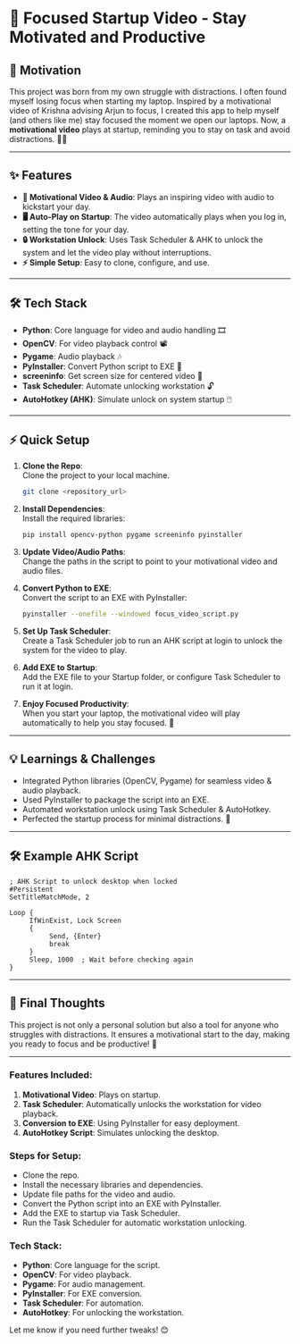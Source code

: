 # 🎯 Focused Startup Video - Stay Motivated and Productive 

## 🚀 Motivation

This project was born from my own struggle with distractions. I often found myself losing focus when starting my laptop. Inspired by a motivational video of Krishna advising Arjun to focus, I created this app to help myself (and others like me) stay focused the moment we open our laptops. Now, a **motivational video** plays at startup, reminding you to stay on task and avoid distractions. 🧘‍♂️

---

## ✨ Features

- **🎥 Motivational Video & Audio**: Plays an inspiring video with audio to kickstart your day.
- **🖥️ Auto-Play on Startup**: The video automatically plays when you log in, setting the tone for your day.
- **🔒 Workstation Unlock**: Uses Task Scheduler & AHK to unlock the system and let the video play without interruptions.
- **⚡ Simple Setup**: Easy to clone, configure, and use.

---

## 🛠️ Tech Stack

- **Python**: Core language for video and audio handling 🎞️
- **OpenCV**: For video playback control 📽️
- **Pygame**: Audio playback 🎶
- **PyInstaller**: Convert Python script to EXE 🔧
- **screeninfo**: Get screen size for centered video 📐
- **Task Scheduler**: Automate unlocking workstation 🔓
- **AutoHotkey (AHK)**: Simulate unlock on system startup 🖱️

---

## ⚡ Quick Setup

1. **Clone the Repo**:  
    Clone the project to your local machine.  
    ```bash
    git clone <repository_url>
    ```

2. **Install Dependencies**:  
    Install the required libraries:
    ```bash
    pip install opencv-python pygame screeninfo pyinstaller
    ```

3. **Update Video/Audio Paths**:  
    Change the paths in the script to point to your motivational video and audio files.

4. **Convert Python to EXE**:  
    Convert the script to an EXE with PyInstaller:
    ```bash
    pyinstaller --onefile --windowed focus_video_script.py
    ```

5. **Set Up Task Scheduler**:  
    Create a Task Scheduler job to run an AHK script at login to unlock the system for the video to play.

6. **Add EXE to Startup**:  
    Add the EXE file to your Startup folder, or configure Task Scheduler to run it at login.

7. **Enjoy Focused Productivity**:  
    When you start your laptop, the motivational video will play automatically to help you stay focused. 🎯

---

## 💡 Learnings & Challenges

- Integrated Python libraries (OpenCV, Pygame) for seamless video & audio playback.
- Used PyInstaller to package the script into an EXE.
- Automated workstation unlock using Task Scheduler & AutoHotkey.
- Perfected the startup process for minimal distractions. 🔑

---

## 🛠️ Example AHK Script

```ahk
; AHK Script to unlock desktop when locked
#Persistent
SetTitleMatchMode, 2

Loop {
     IfWinExist, Lock Screen
     {
          Send, {Enter}
          break
     }
     Sleep, 1000  ; Wait before checking again
}
```

---

## 💬 Final Thoughts

This project is not only a personal solution but also a tool for anyone who struggles with distractions. It ensures a motivational start to the day, making you ready to focus and be productive! 🚀

---

### Features Included:

1. **Motivational Video**: Plays on startup.
2. **Task Scheduler**: Automatically unlocks the workstation for video playback.
3. **Conversion to EXE**: Using PyInstaller for easy deployment.
4. **AutoHotkey Script**: Simulates unlocking the desktop.

### Steps for Setup:

- Clone the repo.
- Install the necessary libraries and dependencies.
- Update file paths for the video and audio.
- Convert the Python script into an EXE with PyInstaller.
- Add the EXE to startup via Task Scheduler.
- Run the Task Scheduler for automatic workstation unlocking.

### Tech Stack:

- **Python**: Core language for the script.
- **OpenCV**: For video playback.
- **Pygame**: For audio management.
- **PyInstaller**: For EXE conversion.
- **Task Scheduler**: For automation.
- **AutoHotkey**: For unlocking the workstation.

Let me know if you need further tweaks! 😊